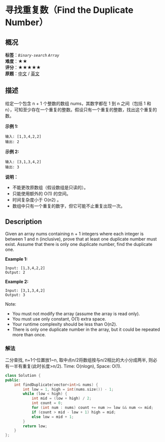 # 寻找重复数（Find the Duplicate Number）
## 概况
**标签**：*`Binary-search`*  *`Array`*<br>
**难度**：★★<br>
**评分**：★★★★★<br>
**原题**：[中文](https://leetcode-cn.com/problems/find-the-duplicate-number) / [英文](https://leetcode.com/problems/find-the-duplicate-number)

## 描述
给定一个包含 n + 1 个整数的数组 nums，其数字都在 1 到 n 之间（包括 1 和 n），可知至少存在一个重复的整数。假设只有一个重复的整数，找出这个重复的数。

**示例 1:**
```
输入: [1,3,4,2,2]
输出: 2
```

**示例 2:**
```
输入: [3,1,3,4,2]
输出: 3
```

**说明：**
- 不能更改原数组（假设数组是只读的）。
- 只能使用额外的 O(1) 的空间。
- 时间复杂度小于 O(n2) 。
- 数组中只有一个重复的数字，但它可能不止重复出现一次。


## Description
Given an array nums containing n + 1 integers where each integer is between 1 and n (inclusive), prove that at least one duplicate number must exist. Assume that there is only one duplicate number, find the duplicate one.

**Example 1:**
```
Input: [1,3,4,2,2]
Output: 2
```

**Example 2:**
```
Input: [3,1,3,4,2]
Output: 3
```

Note:
- You must not modify the array (assume the array is read only).
- You must use only constant, O(1) extra space.
- Your runtime complexity should be less than O(n2).
- There is only one duplicate number in the array, but it could be repeated more than once.


### 解法
二分查找, n+1个位置放1~n, 取中点n/2将数组按与n/2相比的大小分成两半, 则必有一半有重复(此时长度>n/2). Time: O(nlogn), Space: O(1).
```c++
class Solution {
public:
    int findDuplicate(vector<int>& nums) {
        int low = 1, high = int(nums.size()) - 1;
        while (low < high) {
            int mid = (low + high) / 2;
            int count = 0;
            for (int num : nums) count += num >= low && num <= mid;
            if (count > mid - low + 1) high = mid;
            else low = mid + 1;
        }
        return low;
    }
};
```
